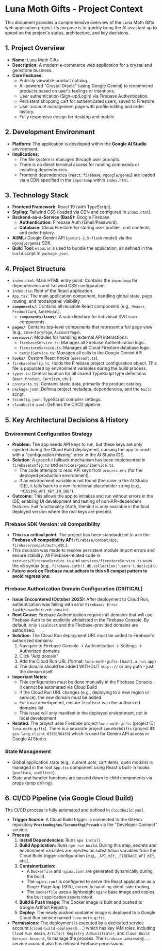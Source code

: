 # Luna Moth Gifts - Project Context

This document provides a comprehensive overview of the Luna Moth Gifts web application project. Its purpose is to quickly bring the AI assistant up to speed on the project's status, architecture, and key decisions.

## 1. Project Overview

- **Name:** Luna Moth Gifts
- **Description:** A modern e-commerce web application for a crystal and gemstone business.
- **Core Features:**
  - Publicly viewable product catalog.
  - AI-powered "Crystal Oracle" (using Google Gemini) to recommend products based on user's feelings or intentions.
  - User authentication (Sign-up/Login) via Firebase Authentication.
  - Persistent shopping cart for authenticated users, saved to Firestore.
  - User account management page with profile editing and order history.
  - Fully responsive design for desktop and mobile.

## 2. Development Environment

- **Platform:** The application is developed within the **Google AI Studio** environment.
- **Implications:**
  - The file system is managed through user prompts.
  - There is no direct terminal access for running commands or installing dependencies.
  - Frontend dependencies (`react`, `firebase`, `@google/genai`) are loaded via a CDN specified in the `importmap` within `index.html`.

## 3. Technology Stack

- **Frontend Framework:** React 19 (with TypeScript).
- **Styling:** Tailwind CSS (loaded via CDN and configured in `index.html`).
- **Backend-as-a-Service (BaaS):** Google Firebase
  - **Authentication:** Firebase Auth (Email/Password).
  - **Database:** Cloud Firestore for storing user profiles, cart contents, and order history.
- **AI/ML:** Google Gemini API (`gemini-2.5-flash` model) via the `@google/genai` SDK.
- **Build Tool:** `esbuild` is used to bundle the application, as defined in the `build` script in `package.json`.

## 4. Project Structure

- `index.html`: Main HTML entry point. Contains the `importmap` for dependencies and Tailwind CSS configuration.
- `index.tsx`: Root of the React application.
- `App.tsx`: The main application component, handling global state, page routing, and modal/panel visibility.
- **`components/`**: Contains all reusable React components (e.g., `Header`, `ProductCard`, `AuthModal`).
  - **`components/icons/`**: A sub-directory for individual SVG icon components.
- **`pages/`**: Contains top-level components that represent a full page view (e.g., `InventoryPage`, `AccountPage`).
- **`services/`**: Modules for handling external API interactions.
  - `firebaseService.ts`: Manages all Firebase Authentication logic.
  - `firestoreService.ts`: Manages all Cloud Firestore database logic.
  - `geminiService.ts`: Manages all calls to the Google Gemini API.
- **`hooks/`**: Custom React hooks (`useToast.ts`).
- `firebaseConfig.ts`: Holds the Firebase project configuration object. This file is populated by environment variables during the build process.
- `types.ts`: Central location for all shared TypeScript type definitions (`User`, `Product`, `CartItem`, etc.).
- `constants.ts`: Contains static data, primarily the product catalog.
- `package.json`: Defines project metadata, dependencies, and the `build` script.
- `tsconfig.json`: TypeScript compiler settings.
- `cloudbuild.yaml`: Defines the CI/CD pipeline.

## 5. Key Architectural Decisions & History

### **Environment Configuration Strategy**

- **Problem:** The app needs API keys to run, but these keys are only injected during the Cloud Build deployment, causing the app to crash with a "configuration missing" error in the AI Studio IDE.
- **Solution:** A graceful fallback mechanism has been implemented in `firebaseConfig.ts` and `services/geminiService.ts`.
  - The code attempts to read API keys from `process.env` (for the deployed production environment).
  - If an environment variable is not found (the case in the AI Studio IDE), it falls back to a non-functional placeholder string (e.g., `'MISSING_API_KEY_IN_IDE'`).
- **Outcome:** This allows the app to initialize and run without errors in the IDE, enabling UI development and testing of non-API-dependent features. Full functionality (Auth, Gemini) is only available in the final deployed version where the real keys are present.

### **Firebase SDK Version: v8 Compatibility**

- **This is a critical point.** The project has been standardized to use the **Firebase v8 compatibility API** (`firebase/compat/app`, `firebase/compat/auth`, etc.).
- This decision was made to resolve persistent module import errors and ensure stability. All Firebase-related code in `services/firebaseService.ts` and `services/firestoreService.ts` uses the v8 syntax (e.g., `firebase.auth()`, `db.collection('users').doc(uid)`).
- **Future work on Firebase must adhere to this v8 compat pattern to avoid regressions.**

### **Firebase Authorization Domain Configuration (CRITICAL)**

- **Issue Encountered (October 2025):** After deployment to Cloud Run, authentication was failing with error `Firebase: Error (auth/unauthorized-domain)`.
- **Root Cause:** Firebase Authentication requires all domains that will use Firebase Auth to be explicitly whitelisted in the Firebase Console. By default, only `localhost` and the Firebase-provided domains are authorized.
- **Solution:** The Cloud Run deployment URL must be added to Firebase's authorized domains:
  1. Navigate to Firebase Console → Authentication → Settings → Authorized domains
  2. Click "Add domain"
  3. Add the Cloud Run URL (format: `luna-moth-gifts-[hash].a.run.app`)
  4. The domain should be added WITHOUT `https://` or any path - just the domain itself
- **Important Notes:**
  - This configuration must be done manually in the Firebase Console - it cannot be automated via Cloud Build
  - If the Cloud Run URL changes (e.g., deploying to a new region or service), the new domain must be added
  - For local development, ensure `localhost` is in the authorized domains list
  - This issue will only manifest in the deployed environment, not in local development
- **Related:** The project uses Firebase project `luna-moth-gifts` (project ID: `luna-moth-gifts`). There is a separate project `LunaMothGifts` (project ID: `gen-lang-client-0378156439`) which is used for Gemini API access in Google AI Studio.

### **State Management**

- Global application state (e.g., current user, cart items, open modals) is managed in the root `App.tsx` component using React's built-in hooks (`useState`, `useEffect`).
- State and handler functions are passed down to child components via props (prop drilling).

## 6. CI/CD Pipeline (via Google Cloud Build)

The CI/CD process is fully automated and defined in `cloudbuild.yaml`.

- **Trigger Source:** A Cloud Build trigger is connected to the GitHub repository **`PrestonHughes/lunamothgiftsweb`** via the "Developer Connect" service.
- **Process:**
  1.  **Install Dependencies:** Runs `npm install`.
  2.  **Build Application:** Runs `npm run build`. During this step, secrets and environment variables are injected as substitution variables from the Cloud Build trigger configuration (e.g., `_API_KEY`, `_FIREBASE_API_KEY`, etc.).
  3.  **Containerization:**
      - A `Dockerfile` and `nginx.conf` are generated dynamically during the build.
      - The `nginx.conf` is configured to serve the React application as a Single-Page App (SPA), correctly handling client-side routing.
      - The `Dockerfile` uses a lightweight `nginx` base image and copies the built application assets into it.
  4.  **Build & Push Image:** The Docker image is built and pushed to Google Artifact Registry.
  5.  **Deploy:** The newly pushed container image is deployed to a Google Cloud Run service named `luna-moth-gifts`.
- **Permissions:** The deployment is executed by a dedicated service account (`cloud-build-deployer@...`) which has key IAM roles, including `Cloud Run Admin`, `Artifact Registry Administrator`, and `Cloud Build Service Account`, to manage the process. The `firebase-adminsdk@...` service account also has relevant Firebase permissions.
